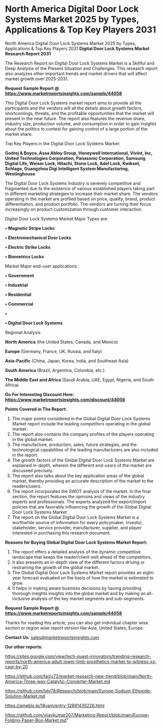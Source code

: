 # North America Digital Door Lock Systems Market 2025 by Types, Applications & Top Key Players 2031
North America Digital Door Lock Systems Market 2025 by Types, Applications & Top Key Players 2031
<strong>Digital Door Lock Systems Market Research Report 2031</strong>

The Research Report on Digital Door Lock Systems Market is a Skillful and Deep Analysis of the Present Situation and Challenges. This research report also analyzes other important trends and market drivers that will affect market growth over 2025-2031.

<strong>Request Sample Report @ <a href=https://www.marketreportsinsights.com/sample/44058>https://www.marketreportsinsights.com/sample/44058</a></strong>

This Digital Door Lock Systems market report aims to provide all the participants and the vendors will all the details about growth factors, shortcomings, threats, and the profitable opportunities that the market will present in the near future. The report also features the revenue share, industry size, production volume, and consumption in order to gain insights about the politics to contest for gaining control of a large portion of the market share.

Top Key Players in the Digital Door Lock Systems Market:

<strong>Godrej & Boyce, Assa Abloy Group, Honeywell International, Vivint, Inc, United Technologies Corporation, Panasonic Corporation, Samsung Digital Life, Weiser Lock, Hitachi, Stone Lock, Adel Lock, Kwikset, Schlage, Guangzhou Digi Intelligent System Manufacturing, Westinghouse</strong>

The Digital Door Lock Systems Industry is severely competitive and fragmented due to the existence of various established players taking part in different marketing strategies to increase their market share. The vendors operating in the market are profiled based on price, quality, brand, product differentiation, and product portfolio. The vendors are turning their focus increasingly on product customization through customer interaction.

Digital Door Lock Systems Market Major Types are:

<strong>•  Magnetic Stripe Locks

•  Electromechanical Door Locks

•  Electric Strike Locks

•  Biometrics Locks</strong>

Market Major end-user applications :

<strong>•  Government

•  Industrial

•  Residential

•  Commercial

•  

•  Digital Door Lock Systems</strong>

Regional Analysis

</u><strong><b>North America</b></strong> (the United States, Canada, and Mexico)

<strong><b>Europe </b></strong>(Germany, France, UK, Russia, and Italy)

<strong><b>Asia-Pacific</b></strong> (China, Japan, Korea, India, and Southeast Asia)

<strong><b>South America</b></strong> (Brazil, Argentina, Colombia, etc.)

<strong><b>The Middle East and Africa</b></strong> (Saudi Arabia, UAE, Egypt, Nigeria, and South Africa)

<strong>Go For Interesting Discount Here: <a href=https://www.marketreportsinsights.com/discount/44058>https://www.marketreportsinsights.com/discount/44058</a></strong>

<strong>Points Covered in The Report:</strong>
<ol>
  <li>The major points considered in the Global Digital Door Lock Systems Market report include the leading competitors operating in the global market.</li>
  <li>The report also contains the company profiles of the players operating in the global market.</li>
  <li>The manufacture, production, sales, future strategies, and the technological capabilities of the leading manufacturers are also included in the report.</li>
  <li>The growth factors of the Global Digital Door Lock Systems Market are explained in-depth, wherein the different end-users of the market are discussed precisely.</li>
  <li>The report also talks about the key application areas of the global market, thereby providing an accurate description of the market to the readers/users.</li>
  <li>The report incorporates the SWOT analysis of the market. In the final section, the report features the opinions and views of the industry experts and professionals. The experts analyzed the export/import policies that are favorably influencing the growth of the Global Digital Door Lock Systems Market.</li>
  <li>The report on the Global Digital Door Lock Systems Market is a worthwhile source of information for every policymaker, investor, stakeholder, service provider, manufacturer, supplier, and player interested in purchasing this research document.</li>
</ol>
<strong>Reasons for Buying Global Digital Door Lock Systems Market Report:</strong>

<ol>
  <li>The report offers a detailed analysis of the dynamic competitive landscape that keeps the reader/client well ahead of the competitors.</li>
  <li>It also presents an in-depth view of the different factors driving or restraining the growth of the global market.</li>
  <li>The Global Digital Door Lock Systems Market report provides an eight-year forecast evaluated on the basis of how the market is estimated to grow.</li>
  <li>It helps in making aware business decisions by having providing thorough insights insights into the global market and by making an all-inclusive analysis of the key market segments and sub-segments.</li>
</ol>
<strong>Request Sample Report @ <a href=https://www.marketreportsinsights.com/sample/44058>https://www.marketreportsinsights.com/sample/44058</a></strong>


Thanks for reading this article; you can also get individual chapter wise section or region wise report version like Asia, United States, Europe.

<strong>Contact Us:</strong>
sales@marketreportsinsights.com

<strong>Our other reports:</strong>

<a href=https://sites.google.com/view/tech-quest-innovators/trending-research-reports/north-america-adult-lower-limb-prosthetics-market-to-witness-xx-cagr-by-20>https://sites.google.com/view/tech-quest-innovators/trending-research-reports/north-america-adult-lower-limb-prosthetics-market-to-witness-xx-cagr-by-20</a>

<a href=https://github.com/faizy72/market-research-new-trend/blob/main/North-America-Three-way-Catalytic-Converter-Market.md>https://github.com/faizy72/market-research-new-trend/blob/main/North-America-Three-way-Catalytic-Converter-Market.md</a>

<a href=https://github.com/Ishi78/Research/blob/main/Europe-Sodium-Ethoxide-Solution-Market.md>https://github.com/Ishi78/Research/blob/main/Europe-Sodium-Ethoxide-Solution-Market.md</a>

<a href=https://ameblo.jp/18yam/entry-12891430226.html>https://ameblo.jp/18yam/entry-12891430226.html</a>

<a href=https://github.com/vijaykumar207/Marketing-Report/blob/main/Europe-Folding-Paper-Box-Market.md>https://github.com/vijaykumar207/Marketing-Report/blob/main/Europe-Folding-Paper-Box-Market.md</a>"
